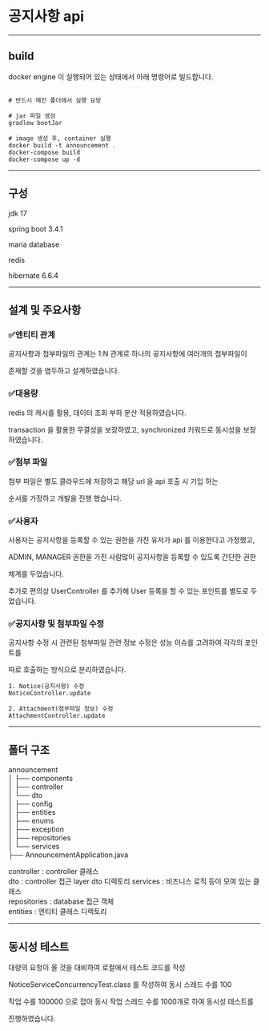 # 공지사항 api



---

## build

docker engine 이 실행되어 있는 상태에서 아래 명령어로 빌드합니다. 

```shell

# 반드시 메인 폴더에서 실행 요망

# jar 파일 생성
gradlew bootJar

# image 생성 후, container 실행 
docker build -t announcement .
docker-compose build
docker-compose up -d 

```
---
## 구성

jdk 17

spring boot 3.4.1

maria database

redis

hibernate 6.6.4

---
## 설계 및 주요사항

### ✅엔티티 관계 
공지사항과 첨부파일의 관계는 1:N 관계로 하나의 공지사항에 여러개의 첨부파일이

존재할 것을 염두하고 설계하였습니다.

### ✅대용량
redis 의 캐시를 활용, 데이터 조회 부하 분산 적용하였습니다. 

transaction 을 활용한 무결성을 보장하였고, synchronized 키워드로 동시성을 보장하였습니다.

### ✅첨부 파일

첨부 파일은 별도 클라우드에 저장하고 해당 url 을 api 호출 시 기입 하는

순서를 가장하고 개발을 진행 했습니다.

### ✅사용자

사용자는 공지사항을 등록할 수 있는 권한을 가진 유저가 api 를 이용한다고 가정했고,

ADMIN, MANAGER  권한을 가진 사람많이 공지사항을 등록할 수 있도록 간단한 권한

체계를 두었습니다. 

추가로 편의상 UserController 를 추가해 User 등록을 할 수 있는 포인트를 별도로 두었습니다.

### ✅공지사항 및 첨부파일 수정

공지사항 수정 시 관련된 첨부파일 관련 정보 수정은 성능 이슈를 고려하여 각각의 포인트를

따로 호출하는 방식으로 분리하였습니다. 


```
1. Notice(공지사항) 수정
NoticeController.update

2. Attachment(첨부파일 정보) 수정
AttachmentController.update
```

---
## 폴더 구조
announcement  
│  ├── components  
│  ├── controller  
│      └── dto  
│  ├── config  
│  ├── entities  
│  ├── enums  
│  ├── exception  
│  ├── repositories  
│  └── services  
├── AnnouncementApplication.java  

controller : controller 클래스  
dto : controller 접근 layer dto 디렉토리
services : 비즈니스 로직 등이 모여 있는 클래스  
repositories : database 접근 객체  
entities : 엔티티 클래스 디렉토리

---
## 동시성 테스트

대량의 요청이 올 것을 대비하여 로컬에서 테스트 코드를 작성

NoticeServiceConcurrencyTest.class 를 작성하여 동시 스레드 수를 100

작업 수를 100000 으로 잡아 동시 작업 스레드 수를 1000개로 하여 동시성 테스트를 

진행하였습니다.

